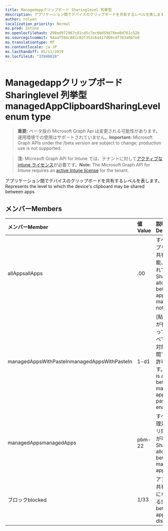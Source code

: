 ```yaml
---
title: Managedappクリップボード Sharinglevel 列挙型
description: アプリケーション間でデバイスのクリップボードを共有するレベルを表します。
author: rolyon
localization_priority: Normal
ms.prod: Intune
ms.openlocfilehash: 298ed972967c01cd5c7ec66d59d78ee8d761c52b
ms.sourcegitcommit: 94aaf594c881c02f353c6a417460cdf783a0bfe0
ms.translationtype: MT
ms.contentlocale: ja-JP
ms.lasthandoff: 05/11/2019
ms.locfileid: "33940828"
---
```

# <a name="managedappclipboardsharinglevel-enum-type"></a><span data-ttu-id="28c71-103">Managedappクリップボード Sharinglevel 列挙型</span><span class="sxs-lookup"><span data-stu-id="28c71-103">managedAppClipboardSharingLevel enum type</span></span>

> <span data-ttu-id="28c71-104">**重要:** ベータ版の Microsoft Graph Api は変更される可能性があります。運用環境での使用はサポートされていません。</span><span class="sxs-lookup"><span data-stu-id="28c71-104">**Important:** Microsoft Graph APIs under the /beta version are subject to change; production use is not supported.</span></span>

> <span data-ttu-id="28c71-105">**注:** Microsoft Graph API for Intune では、テナントに対して[アクティブな intune ライセンス](https://go.microsoft.com/fwlink/?linkid=839381)が必要です。</span><span class="sxs-lookup"><span data-stu-id="28c71-105">**Note:** The Microsoft Graph API for Intune requires an [active Intune license](https://go.microsoft.com/fwlink/?linkid=839381) for the tenant.</span></span>

<span data-ttu-id="28c71-106">アプリケーション間でデバイスのクリップボードを共有するレベルを表します。</span><span class="sxs-lookup"><span data-stu-id="28c71-106">Represents the level to which the device's clipboard may be shared between apps</span></span>

## <a name="members"></a><span data-ttu-id="28c71-107">メンバー</span><span class="sxs-lookup"><span data-stu-id="28c71-107">Members</span></span>
|<span data-ttu-id="28c71-108">メンバー</span><span class="sxs-lookup"><span data-stu-id="28c71-108">Member</span></span>|<span data-ttu-id="28c71-109">値</span><span class="sxs-lookup"><span data-stu-id="28c71-109">Value</span></span>|<span data-ttu-id="28c71-110">説明</span><span class="sxs-lookup"><span data-stu-id="28c71-110">Description</span></span>|
|:---|:---|:---|
|<span data-ttu-id="28c71-111">allApps</span><span class="sxs-lookup"><span data-stu-id="28c71-111">allApps</span></span>|<span data-ttu-id="28c71-112">.0</span><span class="sxs-lookup"><span data-stu-id="28c71-112">0</span></span>|<span data-ttu-id="28c71-113">すべてのアプリ間での共有が可能、管理されている</span><span class="sxs-lookup"><span data-stu-id="28c71-113">Sharing is allowed between all apps, managed or not</span></span>|
|<span data-ttu-id="28c71-114">managedAppsWithPasteIn</span><span class="sxs-lookup"><span data-stu-id="28c71-114">managedAppsWithPasteIn</span></span>|<span data-ttu-id="28c71-115">1-d</span><span class="sxs-lookup"><span data-stu-id="28c71-115">1</span></span>|<span data-ttu-id="28c71-116">[貼り付け] が有効になっているすべての管理対象アプリ間で共有が許可されます。</span><span class="sxs-lookup"><span data-stu-id="28c71-116">Sharing is allowed between all managed apps with paste in enabled</span></span>|
|<span data-ttu-id="28c71-117">managedApps</span><span class="sxs-lookup"><span data-stu-id="28c71-117">managedApps</span></span>|<span data-ttu-id="28c71-118">pbm-2</span><span class="sxs-lookup"><span data-stu-id="28c71-118">2</span></span>|<span data-ttu-id="28c71-119">すべての管理対象アプリ間で共有が可能</span><span class="sxs-lookup"><span data-stu-id="28c71-119">Sharing is allowed between all managed apps</span></span>|
|<span data-ttu-id="28c71-120">ブロック</span><span class="sxs-lookup"><span data-stu-id="28c71-120">blocked</span></span>|<span data-ttu-id="28c71-121">1/3</span><span class="sxs-lookup"><span data-stu-id="28c71-121">3</span></span>|<span data-ttu-id="28c71-122">アプリ間の共有が無効になっている</span><span class="sxs-lookup"><span data-stu-id="28c71-122">Sharing between apps is disabled</span></span>|




